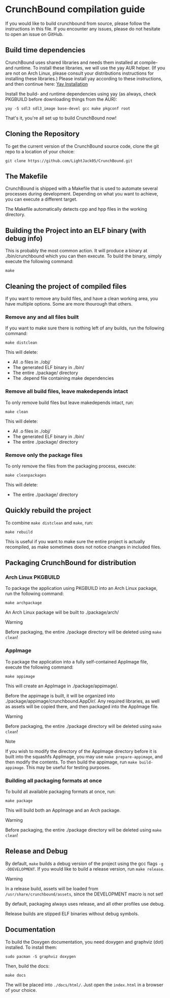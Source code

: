 # CrunchBound compilation guide

If you would like to build crunchbound from source, please follow the instructions in this file. If you encounter any issues, please do not hesitate to open an issue on GitHub.

## Build time dependencies
CrunchBound uses shared libraries and needs them installed at compile- and runtime. 
To install these libraries, we will use the yay AUR helper. (If you are not on Arch Linux, please consult your distributions instructions for installing these libraries.)
Please install yay according to these instructions, and then continue here:
[Yay Installation](https://github.com/Jguer/yay?tab=readme-ov-file#installation)

Install the build- and runtime dependencies using yay (as always, check PKGBUILD before downloading things from the AUR):
```
yay -S sdl3 sdl3_image base-devel gcc make pkgconf root
```

That's it, you're all set up to build CrunchBound now!

## Cloning the Repository

To get the current version of the CrunchBound source code, clone the git repo to a location of your choice:

```
git clone https://github.com/LightJack05/CrunchBound.git
```

## The Makefile

CrunchBound is shipped with a Makefile that is used to automate several processes during development. Depending on what you want to achieve, you can execute a different target.

The Makefile automatically detects cpp and hpp files in the working directory.

## Building the Project into an ELF binary (with debug info)

This is probably the most common action. It will produce a binary at ./bin/crunchbound which you can then execute.
To build the binary, simply execute the following command:

```
make
```

## Cleaning the project of compiled files

If you want to remove any build files, and have a clean working area, you have multiple options. Some are more thourough that others.

### Remove any and all files built

If you want to make sure there is nothing left of any builds, run the following command:

```
make distclean
```

This will delete:
- All .o files in ./obj/
- The generated ELF binary in ./bin/
- The entire ./package/ directory
- The .depend file containing make dependencies

### Remove all build files, leave makedepends intact

To only remove build files but leave makedepends intact, run:

```
make clean
```

This will delete:
- All .o files in ./obj/
- The generated ELF binary in ./bin/
- The entire ./package/ directory


### Remove only the package files

To only remove the files from the packaging process, execute:

```
make cleanpackages
```

This will delete:
- The entire ./package/ directory

## Quickly rebuild the project

To combine `make distclean` and `make`, run:

```
make rebuild
```

This is useful if you want to make sure the entire project is actually recompiled, as make sometimes does not notice changes in included files.

## Packaging CrunchBound for distribution

### Arch Linux PKGBUILD

To package the application using PKGBUILD into an Arch Linux package, run the following command:

```
make archpackage
```

An Arch Linux package will be built to ./package/arch/

> [!WARNING]
> Before packaging, the entire ./package directory will be deleted using `make clean`!

### AppImage

To package the application into a fully self-contained AppImage file, execute the following command:

```
make appimage
```

This will create an AppImage in ./package/appimage/.

Before the appimage is built, it will be organized into ./package/appimage/crunchbound.AppDir/. Any required libraries, as well as assets will be copied there, and then packaged into the AppImage file.

> [!WARNING]
> Before packaging, the entire ./package directory will be deleted using `make clean`!

> [!NOTE]
> If you wish to modify the directory of the AppImage directory before it is built into the squashfs AppImage, you may use `make prepare-appimage`, and then modify the contents. To then build the appimage, run `make build-appimage`.
> This may be useful for testing purposes.

### Building all packaging formats at once

To build all available packaging formats at once, run:

```
make package
```

This will build both an AppImage and an Arch package.

> [!WARNING]
> Before packaging, the entire ./package directory will be deleted using `make clean`!


## Release and Debug

By default, `make` builds a debug version of the project using the gcc flags `-g -DDEVELOPMENT`.
If you would like to build a release version, run `make release`.

> [!WARNING]
> In a release build, assets will be loaded from `/usr/share/crunchbound/assets`, since the DEVELOPMENT macro is not set!

By default, packaging always uses release, and all other profiles use debug.

Release builds are stipped ELF binaries without debug symbols.

## Documentation

To build the Doxygen documentation, you need doxygen and graphviz (dot) installed. To install them:
```
sudo pacman -S graphviz doxygen
```

Then, build the docs:

```
make docs
```

The will be placed into `./docs/html/`. Just open the `index.html` in a browser of your choice.
